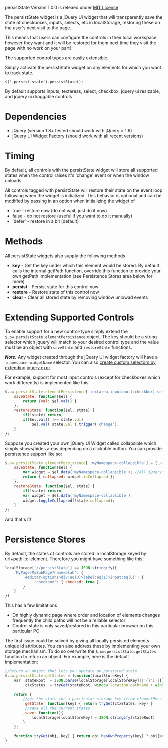 persistState Version 1.0.0 is releaed under [MIT License](http://opensource.org/licenses/MIT)

The persistState widget is a jQuery Ui widget that will transparently save the state of checkboxes, inputs, selects, etc in localStorage, restoring these on the user's next visit to the page.

This means that users can configure the controls in their local workspace however they want and it will be restored for them next time they visit the page with no work on your part!

The supported control types are easily extensible. 

Simply activate the persistState widget on any elements for which you want to track state.

    $('.persist-state').persistState();

By default supports inputs, textareas, select, checkbox, jquery ui resizable, and jquery ui draggable controls

Dependencies
============

* jQuery (version 1.8+ tested should work with jQuery > 1.6)
* jQuery Ui Widget Factory (should work with all recent versions)

Timing
======
By default, all controls with the persistState widget will store all supported states when the control raises it's 'change' event or when the window unloads.

All controls tagged with persistState will restore their state on the event loop following when the widget is initialized. This behavior is optional and can be modified by
passing in an option when initializing the widget of

* true - restore now (do not wait, just do it now)
* false - do not restore (useful if you want to do it manually)
* 'defer' - restore in a bit (default) 

Methods
=======
All persistState widgets also supply the following methods

* **key** - Get the key under which this element would be stored. By default calls the internal getPath function, override this function to provide your own getPath implementation (see Persistence Stores area below for more)
* **persist** - Persist state for this control now
* **restore** - Restore state of this control now
* **clear** - Clear all stored state by removing window unlowad events


Extending Supported Controls
============================

To enable support for a new control-type simply extend the `$.ow.persistState.elementPersistence` object. The key should be a string selector which jquery will match to your desired control type and the value must be an object with `saveState` and `restoreState` functions.

***Note:*** Any widget created through the jQuery Ui widget factory will have a `:namespace-widgetName` selector. You can also [create custom selectors by extending jquery expr](http://james.padolsey.com/javascript/extending-jquerys-selector-capabilities/).

For example, support for most input controls (except for checkboxes which work differently) is implemented like this:

```javascript
$.ow.persistState.elementPersistence['textarea,input:not(:checkbox),select'] = {
    saveState: function($el) {
        return {val: $el.val() }
    },
    restoreState: function($el, state) {
        if(!state) return;
        if($el.val() !== state.val)
            $el.val( state.val ).trigger('change');
    }
};
```
Suppose you created your own jQuery Ui Widget called collapsible which simply shows/hides areas depending on a clickable button. You can provide persistence support like so:

```javascript
$.ow.persistState.elementPersistence[':myNamespace-collapsible'] = { //All jQuery Ui widgets havfe a custom selector
    saveState: function($el) {
        var widget = $el.data('myNamespace-collapsible'); //All jQuery Ui widgets get stored in the element's data collection
        return { collapsed: widget.isCollapsed };
    },
    restoreState: function($el, state) {
        if(!state) return;
        var widget = $el.data('myNamespace-collapsible')
        widget.toggleCollapsed(!state.collapsed);
    }
};
```
And that's it!

Persistence Stores
============================

By default, the states of controls are stored in localStorage keyed by url+path-to-element. Therefore you might have something like this:

```javascript
localStorage['//persistState'] == JSON.stringify({
	'MyPage/MySubPage?name=blah': {
		'#editor-options>div:eq(0)>label:eq(1)>input:eq(0)': {
			':checkbox': { checked: true }
    	}
    }
})
```

This has a few limitations

* On highly dynamic page where order and location of elements changes frequently the child paths will not be a reliable selector
* Control state is only saved/restored in this particular browser on this particular PC

The first issue could be solved by giving all locally persisted elements unique id attributes. You can also address these by implementing your own storage
mechanism. To do so overwrite the `$.ow.persistState.getStates` function to return an object. For example, here is the default implementation:

```javascript
//Return an object that lets you operate on persisted state
$.ow.persistState.getStates = function(localStoreKey) {
    var  stateRoot  = JSON.parse(localStorage[localStoreKey]||'{}')||{}
        ,ctxStates  = tryGet(stateRoot, window.location.pathname + window.location.search)    //keyed to url
        ;
    return { 
    	//get the state for a particular storage key (from elementPersistence)
         getState: function(key) { return tryGet(ctxStates, key) }  
         //save all the current states
        ,save: function(){ 
            localStorage[localStoreKey] = JSON.stringify(stateRoot)
        }
    };

    function tryGet(obj, key) { return obj.hasOwnProperty(key) ? obj[key] : (obj[key] = {}) }
}
```